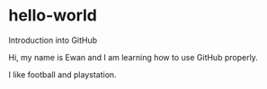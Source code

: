 # hello-world
Introduction into GitHub

Hi, my name is Ewan and I am learning how to use GitHub properly.

I like football and playstation.
